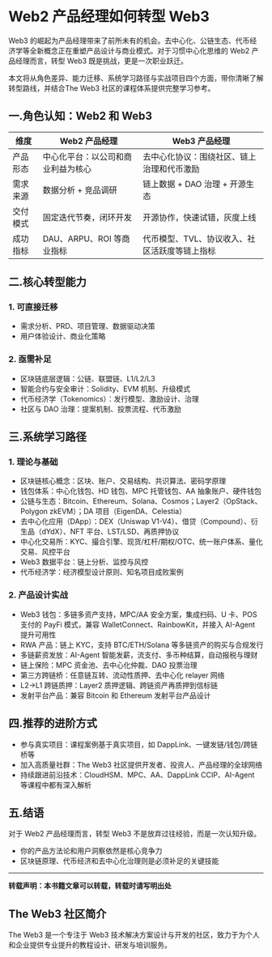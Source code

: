 # Web2 产品经理如何转型 Web3

Web3 的崛起为产品经理带来了前所未有的机会。去中心化、公链生态、代币经济学等全新概念正在重塑产品设计与商业模式。对于习惯中心化思维的 Web2 产品经理而言，转型 Web3 既是挑战，更是一次职业跃迁。

本文将从角色差异、能力迁移、系统学习路径与实战项目四个方面，带你清晰了解转型路线，并结合The Web3 社区的课程体系提供完整学习参考。

## 一.角色认知：Web2 和 Web3
| 维度        | Web2 产品经理                         | Web3 产品经理                                                     |
|-------------|----------------------------------------|--------------------------------------------------------------------|
| 产品形态    | 中心化平台：以公司和商业利益为核心     | 去中心化协议：围绕社区、链上治理和代币激励                          |
| 需求来源    | 数据分析 + 竞品调研                    | 链上数据 + DAO 治理 + 开源生态                                     |
| 交付模式    | 固定迭代节奏，闭环开发                  | 开源协作，快速试错，灰度上线                                       |
| 成功指标    | DAU、ARPU、ROI 等商业指标              | 代币模型、TVL、协议收入、社区活跃度等链上指标                       |


## 二.核心转型能力
### 1. 可直接迁移
- 需求分析、PRD、项目管理、数据驱动决策  
- 用户体验设计、商业化策略  

### 2. 亟需补足
- 区块链底层逻辑：公链、联盟链、L1/L2/L3  
- 智能合约与安全审计：Solidity、EVM 机制、升级模式  
- 代币经济学（Tokenomics）：发行模型、激励设计、治理  
- 社区与 DAO 治理：提案机制、投票流程、代币激励  
  

## 三.系统学习路径

### 1. 理论与基础
- 区块链核心概念：区块、账户、交易结构、共识算法、密码学原理  
- 钱包体系：中心化钱包、HD 钱包、MPC 托管钱包、AA 抽象账户、硬件钱包  
- 公链与生态：Bitcoin、Ethereum、Solana、Cosmos；Layer2（OpStack、Polygon zkEVM）；DA 项目（EigenDA、Celestia）  
- 去中心化应用（DApp）：DEX（Uniswap V1-V4）、借贷（Compound）、衍生品（dYdX）、NFT 平台、LST/LSD、再质押协议  
- 中心化交易所：KYC、撮合引擎、现货/杠杆/期权/OTC、统一账户体系、量化交易、风控平台  
- Web3 数据平台：链上分析、监控与风控  
- 代币经济学：经济模型设计原则、知名项目成败案例  
  
### 2. 产品设计实战
- Web3 钱包：多链多资产支持，MPC/AA 安全方案，集成扫码、U 卡、POS 支付的 PayFi 模式，兼容 WalletConnect、RainbowKit，并接入 AI-Agent 提升可用性  
- RWA 产品：链上 KYC，支持 BTC/ETH/Solana 等多链资产的购买与合规发行  
- 多链薪资发放：AI-Agent 智能发薪，流支付、多币种结算，自动报税与理财  
- 链上保险：MPC 资金池、去中心化仲裁、DAO 投票治理  
- 第三方跨链桥：任意链互转、流动性质押、去中心化 relayer 网络  
- L2→L1 跨链质押：Layer2 质押逻辑、跨链资产再质押到信标链  
- 发射平台产品：兼容 Bitcoin 和 Ethereum 发射平台产品设计

## 四.推荐的进阶方式
- 参与真实项目：课程案例基于真实项目，如 DappLink、一键发链/钱包/跨链桥等  
- 加入高质量社群：The Web3 社区提供开发者、投资人、产品经理的全球网络  
- 持续跟进前沿技术：CloudHSM、MPC、AA、DappLink CCIP、AI-Agent 等课程中都有深入解析  

## 五.结语
对于 Web2 产品经理而言，转型 Web3 不是放弃过往经验，而是一次认知升级。
- 你的产品方法论和用户洞察依然是核心竞争力
- 区块链原理、代币经济和去中心化治理则是必须补足的关键技能

---

**转载声明：本书籍文章可以转载，转载时请写明出处**

## The Web3 社区简介
The Web3 是一个专注于 Web3 技术解决方案设计与开发的社区，致力于为个人和企业提供专业提升的教程设计、研发与培训服务。  

